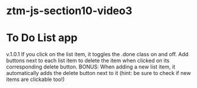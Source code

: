 # ztm-js-section10-video3

# To Do List app 

v.1.0.1
    If you click on the list item, it toggles the .done class on and off.
    Add buttons next to each list item to delete the item when clicked on its corresponding delete button.
    BONUS: When adding a new list item, it automatically adds the delete button next to it (hint: be sure to check if new items are clickable too!)

